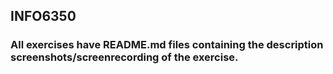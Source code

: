 ## INFO6350 

### All exercises have README.md files containing the description screenshots/screenrecording of the exercise.
